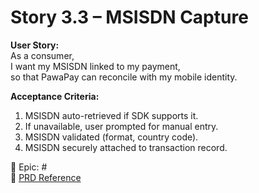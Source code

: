 # Story 3.3 – MSISDN Capture

**User Story:**  
As a consumer,  
I want my MSISDN linked to my payment,  
so that PawaPay can reconcile with my mobile identity.

**Acceptance Criteria:**
1. MSISDN auto-retrieved if SDK supports it.  
2. If unavailable, user prompted for manual entry.  
3. MSISDN validated (format, country code).  
4. MSISDN securely attached to transaction record.  

🔗 Epic: #<Epic-3-Issue-Number>  
📄 [PRD Reference](../prd.md#epic-3-payment-flow--wallet-transactions)
